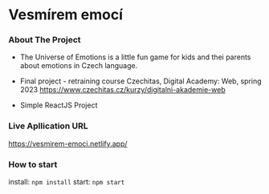 # Vesmírem emocí

### About The Project

- The Universe of Emotions is a little fun game for kids and thei parents about emotions in Czech language.

- Final project - retraining course Czechitas, Digital Academy: Web, spring 2023
  https://www.czechitas.cz/kurzy/digitalni-akademie-web

- Simple ReactJS Project

### Live Apllication URL

https://vesmirem-emoci.netlify.app/

### How to start

install: `npm install`
start: `npm start`
